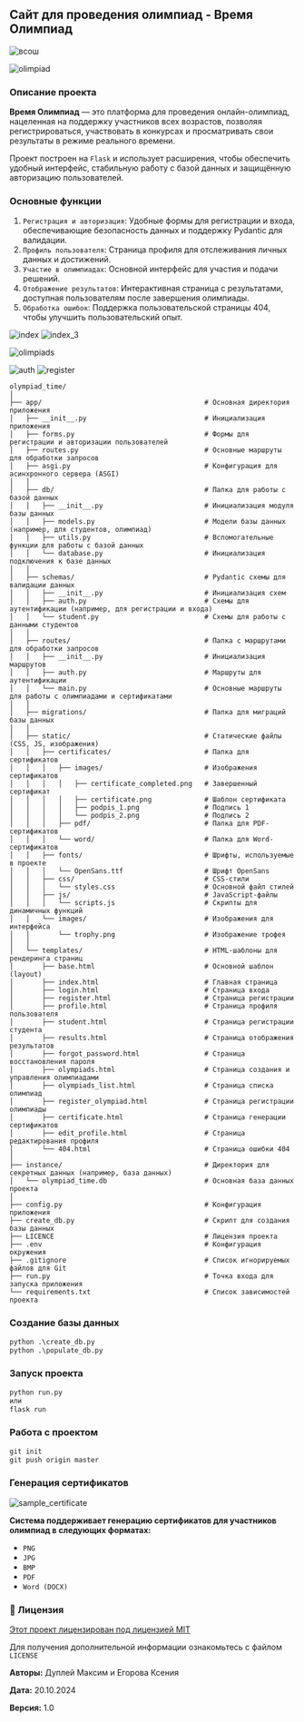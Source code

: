 ## Сайт для проведения олимпиад - Время Олимпиад

![всош](app/static/images/vsosh.png)

![olimpiad](app/static/images/olimpiad.png)

### Описание проекта

**Время Олимпиад** — это платформа для проведения онлайн-олимпиад, нацеленная на поддержку участников всех возрастов, позволяя регистрироваться, участвовать в конкурсах и просматривать свои результаты в режиме реального времени.

Проект построен на `Flask` и использует расширения, чтобы обеспечить удобный интерфейс, стабильную работу с базой данных и защищённую авторизацию пользователей.

### Основные функции

1. `Регистрация и авторизация`: Удобные формы для регистрации и входа, обеспечивающие безопасность данных и поддержку Pydantic для валидации.
2. `Профиль пользователя`: Страница профиля для отслеживания личных данных и достижений.
3. `Участие в олимпиадах`: Основной интерфейс для участия и подачи решений.
4. `Отображение результатов`: Интерактивная страница с результатами, доступная пользователям после завершения олимпиады.
5. `Обработка ошибок`: Поддержка пользовательской страницы 404, чтобы улучшить пользовательский опыт.

![index](app/static/images/index.png)
![index_3](app/static/images/index_2.png)

![olimpiads](app/static/images/olimpiads.png)

![auth](app/static/images/auth.png)
![register](app/static/images/register.png)


```
olympiad_time/
│
├── app/                                        # Основная директория приложения
│   ├── __init__.py                             # Инициализация приложения
│   ├── forms.py                                # Формы для регистрации и авторизации пользователей
│   ├── routes.py                               # Основные маршруты для обработки запросов
│   ├── asgi.py                                 # Конфигурация для асинхронного сервера (ASGI)
│   │
│   ├── db/                                     # Папка для работы с базой данных
│   │   ├── __init__.py                         # Инициализация модуля базы данных
│   │   ├── models.py                           # Модели базы данных (например, для студентов, олимпиад)
│   │   ├── utils.py                            # Вспомогательные функции для работы с базой данных
│   │   └── database.py                         # Инициализация подключения к базе данных
│   │
│   ├── schemas/                                # Pydantic схемы для валидации данных
│   │   ├── __init__.py                         # Инициализация схем
│   │   ├── auth.py                             # Схемы для аутентификации (например, для регистрации и входа)
│   │   └── student.py                          # Схемы для работы с данными студентов
│   │
│   ├── routes/                                 # Папка с маршрутами для обработки запросов
│   │   ├── __init__.py                         # Инициализация маршрутов
│   │   ├── auth.py                             # Маршруты для аутентификации
│   │   └── main.py                             # Основные маршруты для работы с олимпиадами и сертификатами
│   │
│   ├── migrations/                             # Папка для миграций базы данных
│   │
│   ├── static/                                 # Статические файлы (CSS, JS, изображения)
│   │   ├── certificates/                       # Папка для сертификатов
│   │   │   ├── images/                         # Изображения сертификатов
│   │   │   │   ├── certificate_completed.png   # Завершенный сертификат
│   │   │   │   ├── certificate.png             # Шаблон сертификата
│   │   │   │   ├── podpis_1.png                # Подпись 1
│   │   │   │   └── podpis_2.png                # Подпись 2
│   │   │   ├── pdf/                            # Папка для PDF-сертификатов
│   │   │   └── word/                           # Папка для Word-сертификатов
│   │   ├── fonts/                              # Шрифты, используемые в проекте
│   │   │   └── OpenSans.ttf                    # Шрифт OpenSans
│   │   ├── css/                                # CSS-стили
│   │   │   └── styles.css                      # Основной файл стилей
│   │   ├── js/                                 # JavaScript-файлы
│   │   │   └── scripts.js                      # Скрипты для динамичных функций
│   │   └── images/                             # Изображения для интерфейса
│   │       └── trophy.png                      # Изображение трофея
│   │
│   └── templates/                              # HTML-шаблоны для рендеринга страниц
│       ├── base.html                           # Основной шаблон (layout)
│       ├── index.html                          # Главная страница
│       ├── login.html                          # Страница входа
│       ├── register.html                       # Страница регистрации
│       ├── profile.html                        # Страница профиля пользователя
│       ├── student.html                        # Страница регистрации студента
│       ├── results.html                        # Страница отображения результатов
│       ├── forgot_password.html                # Страница восстановления пароля
│       ├── olympiads.html                      # Страница создания и управления олимпиадами
│       ├── olympiads_list.html                 # Страница списка олимпиад
│       ├── register_olympiad.html              # Страница регистрации олимпиады
│       ├── certificate.html                    # Страница генерации сертификатов
│       ├── edit_profile.html                   # Страница редактирования профиля
│       └── 404.html                            # Страница ошибки 404
│
├── instance/                                   # Директория для секретных данных (например, база данных)
│   └── olympiad_time.db                        # Основная база данных проекта
│
├── config.py                                   # Конфигурация приложения
├── create_db.py                                # Скрипт для создания базы данных
├── LICENCE                                     # Лицензия проекта
├── .env                                        # Конфигурация окружения
├── .gitignore                                  # Список игнорируемых файлов для Git
├── run.py                                      # Точка входа для запуска приложения
└── requirements.txt                            # Список зависимостей проекта
```

### Создание базы данных

```cmd
python .\create_db.py
python .\populate_db.py
```

### Запуск проекта

```cmd
python run.py
или
flask run
```

### Работа с проектом

```cmd
git init
git push origin master
```

### Генерация сертификатов

![sample_certificate](sample_certificate.png)

**Система поддерживает генерацию сертификатов для участников олимпиад в следующих форматах:**

- `PNG`
- `JPG`
- `BMP`
- `PDF`
- `Word (DOCX)`

### 📄 Лицензия

[Этот проект лицензирован под лицензией MIT](LICENCE)

Для получения дополнительной информации ознакомьтесь с файлом `LICENSE`

**Авторы:** Дуплей Максим и Егорова Ксения

**Дата:** 20.10.2024

**Версия:** 1.0

